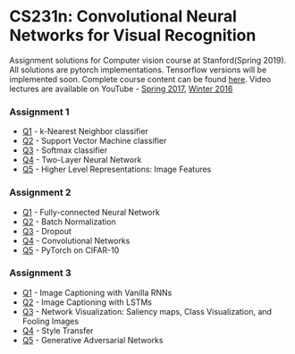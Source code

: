 # CS231n: Convolutional Neural Networks for Visual Recognition
Assignment solutions for Computer vision course at Stanford(Spring 2019). All solutions are pytorch implementations. Tensorflow versions will be implemented soon. 
Complete course content can be found [here](http://cs231n.stanford.edu/2019/). 
Video lectures are available on YouTube - [Spring 2017](https://www.youtube.com/watch?v=vT1JzLTH4G4&list=PLC1qU-LWwrF64f4QKQT-Vg5Wr4qEE1Zxk), [Winter 2016](https://www.youtube.com/watch?v=NfnWJUyUJYU&list=PLkt2uSq6rBVctENoVBg1TpCC7OQi31AlC)

### Assignment 1 ###
* [Q1](https://github.com/RishikeshDhayarkar/cs231n/blob/master/assignments/assignment1/knn.ipynb) - k-Nearest Neighbor classifier
* [Q2](https://github.com/RishikeshDhayarkar/cs231n/blob/master/assignments/assignment1/svm.ipynb) - Support Vector Machine classifier
* [Q3](https://github.com/RishikeshDhayarkar/cs231n/blob/master/assignments/assignment1/softmax.ipynb) - Softmax classifier
* [Q4](https://github.com/RishikeshDhayarkar/cs231n/blob/master/assignments/assignment1/two_layer_net.ipynb) - Two-Layer Neural Network
* [Q5](https://github.com/RishikeshDhayarkar/cs231n/blob/master/assignments/assignment1/features.ipynb) - Higher Level Representations: Image Features

### Assignment 2 ###
* [Q1](https://github.com/RishikeshDhayarkar/cs231n/blob/master/assignments/assignment2/FullyConnectedNets.ipynb) - Fully-connected Neural Network
* [Q2](https://github.com/RishikeshDhayarkar/cs231n/blob/master/assignments/assignment2/BatchNormalization.ipynb) - Batch Normalization
* [Q3](https://github.com/RishikeshDhayarkar/cs231n/blob/master/assignments/assignment2/Dropout.ipynb) - Dropout
* [Q4](https://github.com/RishikeshDhayarkar/cs231n/blob/master/assignments/assignment2/ConvolutionalNetworks.ipynb) - Convolutional Networks
* [Q5](https://github.com/RishikeshDhayarkar/cs231n/blob/master/assignments/assignment2/PyTorch.ipynb) - PyTorch on CIFAR-10

### Assignment 3 ###
* [Q1](https://github.com/RishikeshDhayarkar/cs231n/blob/master/assignments/assignment3/RNN_Captioning.ipynb) - Image Captioning with Vanilla RNNs
* [Q2](https://github.com/RishikeshDhayarkar/cs231n/blob/master/assignments/assignment3/LSTM_Captioning.ipynb) - Image Captioning with LSTMs
* [Q3](https://github.com/RishikeshDhayarkar/cs231n/blob/master/assignments/assignment3/NetworkVisualization-PyTorch.ipynb) - Network Visualization: Saliency maps, Class Visualization, and Fooling Images
* [Q4](https://github.com/RishikeshDhayarkar/cs231n/blob/master/assignments/assignment3/StyleTransfer-PyTorch.ipynb) - Style Transfer
* [Q5](https://github.com/RishikeshDhayarkar/cs231n/blob/master/assignments/assignment3/Generative_Adversarial_Networks_PyTorch.ipynb) - Generative Adversarial Networks

